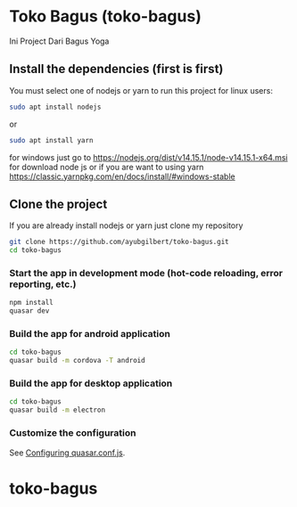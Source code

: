 # Toko Bagus (toko-bagus)

Ini Project Dari Bagus Yoga

## Install the dependencies (first is first)
You must select one of nodejs or yarn to run this project
for linux users:
```bash
sudo apt install nodejs
```
or
```bash
sudo apt install yarn
```
for windows
just go to https://nodejs.org/dist/v14.15.1/node-v14.15.1-x64.msi for download node js
or
if you are want to using yarn https://classic.yarnpkg.com/en/docs/install/#windows-stable

## Clone the project
If you are already install nodejs or yarn just clone my repository
```bash
git clone https://github.com/ayubgilbert/toko-bagus.git
cd toko-bagus
```


### Start the app in development mode (hot-code reloading, error reporting, etc.)
```bash
npm install
quasar dev
```


### Build the app for android application
```bash
cd toko-bagus
quasar build -m cordova -T android
```
### Build the app for desktop application
```bash
cd toko-bagus
quasar build -m electron
```

### Customize the configuration
See [Configuring quasar.conf.js](https://quasar.dev/quasar-cli/quasar-conf-js).
# toko-bagus

